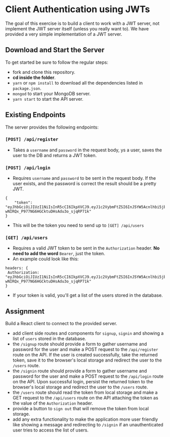 # Client Authentication using JWTs

The goal of this exercise is to build a client to work with a JWT server, not implement the JWT server itself (unless you really want to). We have provided a very simple implementation of a JWT server.

## Download and Start the Server

To get started be sure to follow the regular steps:

* fork and clone this repository.
* **cd inside the folder**.
* `yarn` or `npm install` to download all the dependencies listed in `package.json`.
* `mongod` to start your MongoDB server.
* `yarn start` to start the API server.

## Existing Endpoints

The server provides the following endpoints:

### `[POST] /api/register`

* Takes a `username` and `password` in the request body, ys a user, saves the user to the DB and returns a JWT token.

### `[POST] /api/login`

* Requires `username` and `password` to be sent in the request body. If the user exists, and the password is correct the result should be a pretty JWT.

```
{
    "token": "eyJhbGciOiJIUzI1NiIsInR5cCI6IkpXVCJ9.eyJ1c2VybmFtZSI6InJ5YW5Acnlhbi5jb20iLCJpYXQiOjE1MTYyOTQ1NzMsImV4cCI6MTUxNjI5ODE3M30.Uv4Sr-wNIRQx_P977NG6HGCktuDHsAdu3o_sjqRP71k"
}
```

* This will be the token you need to send up to `[GET] /api/users`

### `[GET] /api/users`

* Requires a valid JWT token to be sent in the `Authorization` header. **No need to add the word** `Bearer`, just the token.
* An example could look like this:

```
headers: {
 Authorization: "eyJhbGciOiJIUzI1NiIsInR5cCI6IkpXVCJ9.eyJ1c2VybmFtZSI6InJ5YW5Acnlhbi5jb20iLCJpYXQiOjE1MTYyOTQ1NzMsImV4cCI6MTUxNjI5ODE3M30.Uv4Sr-wNIRQx_P977NG6HGCktuDHsAdu3o_sjqRP71k"
}
```

* If your token is valid, you'll get a list of the users stored in the database.

## Assignment

Build a React client to connect to the provided server.

* add client side routes and components for `signup`, `signin` and showing a list of `users` stored in the database.
* the `/signup` route should provide a form to gather username and password for the user and make a POST request to the `/api/register` route on the API. If the user is created successfully, take the returned token, save it to the browser's local storage and redirect the user to the `/users` route.
* the `/signin` route should provide a form to gather username and password for the user and make a POST request to the `/api/login` route on the API. Upon successful login, persist the returned token to the browser's local storage and redirect the user to the `/users` route.
* the `/users` route should read the token from local storage and make a GET request to the `/api/users` route on the API attaching the token as the value of the `Authorization` header.
* provide a button to `sign out` that will remove the token from local storage.
* add any extra functionality to make the application more user friendly like showing a message and redirecting to `/signin` if an unauthenticated user tries to access the list of users. 
